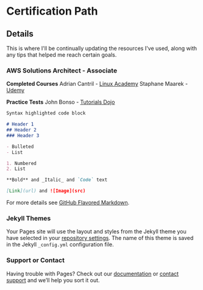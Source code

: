 # Certification Path

## Details
This is where I'll be continually updating the resources I've used, along with any tips that helped me reach certain goals.

### AWS Solutions Architect - Associate

**Completed Courses**
 Adrian Cantril - <a href="https://linuxacademy.com/cp/coursescheduler/view/id/449263">Linux Academy</a>
 Staphane Maarek - <a href="https://www.udemy.com/course/aws-solutions-architect-professional/">Udemy</a>
 
**Practice Tests**
 John Bonso - <a href="https://portal.tutorialsdojo.com/product/aws-certified-solutions-architect-associate-practice-exams-2020/">Tutorials Dojo</a>




```markdown
Syntax highlighted code block

# Header 1
## Header 2
### Header 3

- Bulleted
- List

1. Numbered
2. List

**Bold** and _Italic_ and `Code` text

[Link](url) and ![Image](src)
```

For more details see [GitHub Flavored Markdown](https://guides.github.com/features/mastering-markdown/).

### Jekyll Themes

Your Pages site will use the layout and styles from the Jekyll theme you have selected in your [repository settings](https://github.com/tyanmax/tyanmax.github.io/settings). The name of this theme is saved in the Jekyll `_config.yml` configuration file.

### Support or Contact

Having trouble with Pages? Check out our [documentation](https://docs.github.com/categories/github-pages-basics/) or [contact support](https://github.com/contact) and we’ll help you sort it out.
